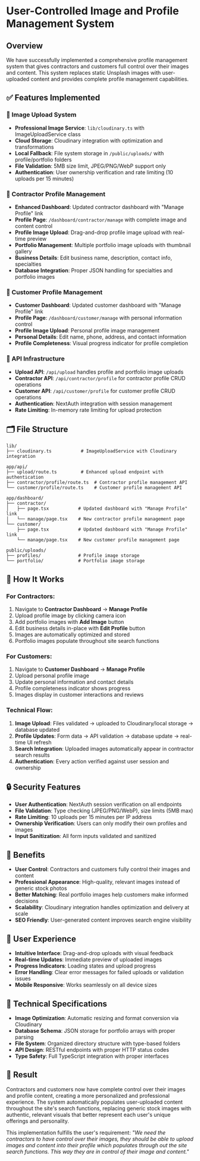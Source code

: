 # User-Controlled Image and Profile Management System

## Overview
We have successfully implemented a comprehensive profile management system that gives contractors and customers full control over their images and content. This system replaces static Unsplash images with user-uploaded content and provides complete profile management capabilities.

## ✅ Features Implemented

### 🔧 Image Upload System
- **Professional Image Service**: `lib/cloudinary.ts` with ImageUploadService class
- **Cloud Storage**: Cloudinary integration with optimization and transformations
- **Local Fallback**: File system storage in `/public/uploads/` with profile/portfolio folders
- **File Validation**: 5MB size limit, JPEG/PNG/WebP support only
- **Authentication**: User ownership verification and rate limiting (10 uploads per 15 minutes)

### 👷 Contractor Profile Management
- **Enhanced Dashboard**: Updated contractor dashboard with "Manage Profile" link
- **Profile Page**: `/dashboard/contractor/manage` with complete image and content control
- **Profile Image Upload**: Drag-and-drop profile image upload with real-time preview
- **Portfolio Management**: Multiple portfolio image uploads with thumbnail gallery
- **Business Details**: Edit business name, description, contact info, specialties
- **Database Integration**: Proper JSON handling for specialties and portfolio images

### 👤 Customer Profile Management  
- **Customer Dashboard**: Updated customer dashboard with "Manage Profile" link
- **Profile Page**: `/dashboard/customer/manage` with personal information control
- **Profile Image Upload**: Personal profile image management
- **Personal Details**: Edit name, phone, address, and contact information
- **Profile Completeness**: Visual progress indicator for profile completion

### 🔌 API Infrastructure
- **Upload API**: `/api/upload` handles profile and portfolio image uploads
- **Contractor API**: `/api/contractor/profile` for contractor profile CRUD operations
- **Customer API**: `/api/customer/profile` for customer profile CRUD operations
- **Authentication**: NextAuth integration with session management
- **Rate Limiting**: In-memory rate limiting for upload protection

## 🗂️ File Structure

```
lib/
├── cloudinary.ts           # ImageUploadService with Cloudinary integration

app/api/
├── upload/route.ts         # Enhanced upload endpoint with authentication
├── contractor/profile/route.ts  # Contractor profile management API  
└── customer/profile/route.ts    # Customer profile management API

app/dashboard/
├── contractor/
│   ├── page.tsx           # Updated dashboard with "Manage Profile" link
│   └── manage/page.tsx    # New contractor profile management page
└── customer/
    ├── page.tsx           # Updated dashboard with "Manage Profile" link
    └── manage/page.tsx    # New customer profile management page

public/uploads/
├── profiles/              # Profile image storage
└── portfolio/             # Portfolio image storage
```

## 🎯 How It Works

### For Contractors:
1. Navigate to **Contractor Dashboard** → **Manage Profile**
2. Upload profile image by clicking camera icon
3. Add portfolio images with **Add Image** button
4. Edit business details in-place with **Edit Profile** button
5. Images are automatically optimized and stored
6. Portfolio images populate throughout site search functions

### For Customers:
1. Navigate to **Customer Dashboard** → **Manage Profile** 
2. Upload personal profile image
3. Update personal information and contact details
4. Profile completeness indicator shows progress
5. Images display in customer interactions and reviews

### Technical Flow:
1. **Image Upload**: Files validated → uploaded to Cloudinary/local storage → database updated
2. **Profile Updates**: Form data → API validation → database update → real-time UI refresh
3. **Search Integration**: Uploaded images automatically appear in contractor search results
4. **Authentication**: Every action verified against user session and ownership

## 🔒 Security Features
- **User Authentication**: NextAuth session verification on all endpoints
- **File Validation**: Type checking (JPEG/PNG/WebP), size limits (5MB max)
- **Rate Limiting**: 10 uploads per 15 minutes per IP address
- **Ownership Verification**: Users can only modify their own profiles and images
- **Input Sanitization**: All form inputs validated and sanitized

## 🚀 Benefits
- **User Control**: Contractors and customers fully control their images and content
- **Professional Appearance**: High-quality, relevant images instead of generic stock photos
- **Better Matching**: Real portfolio images help customers make informed decisions
- **Scalability**: Cloudinary integration handles optimization and delivery at scale
- **SEO Friendly**: User-generated content improves search engine visibility

## 📱 User Experience
- **Intuitive Interface**: Drag-and-drop uploads with visual feedback
- **Real-time Updates**: Immediate preview of uploaded images
- **Progress Indicators**: Loading states and upload progress
- **Error Handling**: Clear error messages for failed uploads or validation issues
- **Mobile Responsive**: Works seamlessly on all device sizes

## 🔧 Technical Specifications
- **Image Optimization**: Automatic resizing and format conversion via Cloudinary
- **Database Schema**: JSON storage for portfolio arrays with proper parsing
- **File System**: Organized directory structure with type-based folders
- **API Design**: RESTful endpoints with proper HTTP status codes
- **Type Safety**: Full TypeScript integration with proper interfaces

## 🎉 Result
Contractors and customers now have complete control over their images and profile content, creating a more personalized and professional experience. The system automatically populates user-uploaded content throughout the site's search functions, replacing generic stock images with authentic, relevant visuals that better represent each user's unique offerings and personality.

This implementation fulfills the user's requirement: *"We need the contractors to have control over their images, they should be able to upload images and content into their profile which populates through out the site search functions. This way they are in control of their image and content."*
